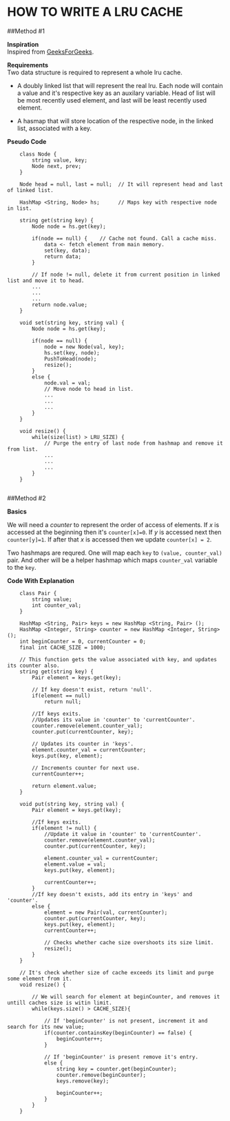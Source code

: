 HOW TO WRITE A LRU CACHE
===

##Method #1

**Inspiration**   
Inspired from [GeeksForGeeks](http://www.geeksforgeeks.org/implement-lru-cache/).

**Requirements**   
Two data structure is required to represent a whole lru cache.   

- A doubly linked list that will represent the real lru. Each node will contain a value and it's respective key as an auxilary variable. Head of list will be most recently used element, and last will be least recently used element.

- A hasmap that will store location of the respective node, in the linked list, associated with a key.

**Pseudo Code**   
```
    class Node {
        string value, key;
        Node next, prev;
    } 

    Node head = null, last = null;  // It will represent head and last of linked list.

    HashMap <String, Node> hs;      // Maps key with respective node in list.
 
    string get(string key) {
        Node node = hs.get(key);

        if(node == null) {    // Cache not found. Call a cache miss.
            data <- fetch element from main memory.
            set(key, data);
            return data;
        }

        // If node != null, delete it from current position in linked list and move it to head.
        ...
        ...
        ...
        return node.value;
    }

    void set(string key, string val) {
        Node node = hs.get(key);

        if(node == null) {
            node = new Node(val, key);
            hs.set(key, node);
            PushToHead(node);
            resize();
        }
        else {
            node.val = val;
            // Move node to head in list.
            ...
            ...
            ...
        }
    }

    void resize() {
        while(size(list) > LRU_SIZE) {
            // Purge the entry of last node from hashmap and remove it from list.
            ...
            ...
            ...
        }
    }


```




##Method #2

**Basics**   

We will need a _counter_ to represent the order of access of elements. If _x_ is accessed at the beginning then it's `counter[x]=0`. If _y_ is accessed next then `counter[y]=1`. If after that _x_ is accessed then we update `counter[x] = 2`.  

Two hashmaps are requred. One will map each `key` to `(value, counter_val)` pair. And other will be a helper hashmap which maps `counter_val` variable to the `key`.

**Code With Explanation**   

```
    class Pair {
        string value;
        int counter_val;
    }

    HashMap <String, Pair> keys = new HashMap <String, Pair> ();
    HashMap <Integer, String> counter = new HashMap <Integer, String> ();
    int beginCounter = 0, currentCounter = 0;
    final int CACHE_SIZE = 1000;

    // This function gets the value associated with key, and updates its counter also.
    string get(string key) {
        Pair element = keys.get(key);

        // If key doesn't exist, return 'null'.
        if(element == null)
            return null;
        
        //If keys exits.
        //Updates its value in 'counter' to 'currentCounter'.
        counter.remove(element.counter_val);
        counter.put(currentCounter, key);

        // Updates its counter in 'keys'.
        element.counter_val = currentCounter;
        keys.put(key, element);

        // Increments counter for next use.
        currentCounter++;

        return element.value;
    }

    void put(string key, string val) {
        Pair element = keys.get(key);

        //If keys exits.
        if(element != null) {
            //Update it value in 'counter' to 'currentCounter'.
            counter.remove(element.counter_val);
            counter.put(currentCounter, key);

            element.counter_val = currentCounter;
            element.value = val;
            keys.put(key, element);

            currentCounter++;
        } 
        //If key doesn't exists, add its entry in 'keys' and 'counter'.
        else { 
            element = new Pair(val, currentCounter);
            counter.put(currentCounter, key);
            keys.put(key, element);
            currentCounter++;

            // Checks whether cache size overshoots its size limit.
            resize();
        }
    }

    // It's check whether size of cache exceeds its limit and purge some element from it.
    void resize() {

        // We will search for element at beginCounter, and removes it untill caches size is witin limit.
        while(keys.size() > CACHE_SIZE){

            // If 'beginCounter' is not present, increment it and search for its new value;
            if(counter.containsKey(beginCounter) == false) {
                beginCounter++;
            } 

            // If 'beginCounter' is present remove it's entry.
            else {
                string key = counter.get(beginCounter);
                counter.remove(beginCounter);
                keys.remove(key);
                
                beginCounter++;
            }
        }
    }
```

